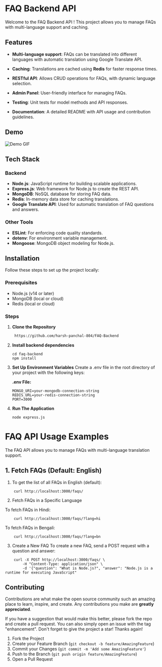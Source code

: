 # FAQ Backend API

Welcome to the FAQ Backend API ! This project allows you to manage FAQs with multi-language support and caching.

## Features

- **Multi-language support**: FAQs can be translated into different languages with automatic translation using Google Translate API.

- **Caching**: Translations are cached using **Redis** for faster response times.
- **RESTful API**: Allows CRUD operations for FAQs, with dynamic language selection.
- **Admin Panel**: User-friendly interface for managing FAQs.
- **Testing**: Unit tests for model methods and API responses.
- **Documentation**: A detailed README with API usage and contribution guidelines.


## Demo

![Demo GIF](resources/demo.gif)



## Tech Stack

### Backend
- **Node.js**: JavaScript runtime for building scalable applications.
- **Express.js**: Web framework for Node.js to create the REST API.
- **MongoDB**: NoSQL database for storing FAQ data.
- **Redis**: In-memory data store for caching translations.
- **Google Translate API**: Used for automatic translation of FAQ questions and answers.


### Other Tools
- **ESLint**: For enforcing code quality standards.
- **dotenv**: For environment variable management.
- **Mongoose**: MongoDB object modeling for Node.js.


## Installation

Follow these steps to set up the project locally:

### Prerequisites
- Node.js (v14 or later)
- MongoDB (local or cloud)
- Redis (local or cloud)


### Steps

1. **Clone the Repository**
   ```bash
    https://github.com/harsh-panchal-804/FAQ-Backend
   ```

2. **Install backend dependencies**
    ```
    cd faq-backend
    npm install
    ```

3. **Set Up Environment Variables** 
    Create a .env file in the root directory of your project with the following keys:

    

    **.env File:**

    ```
    MONGO_URI=your-mongodb-connection-string
    REDIS_URL=your-redis-connection-string
    PORT=3000
    ```

4. **Run The Application** 
    ```
    node express.js
    
    ```
    

# FAQ API Usage Examples

The FAQ API allows you to manage FAQs with multi-language translation support.

## 1. Fetch FAQs (Default: English)
1. To get the list of all FAQs in English (default):

```
    curl http://localhost:3000/faqs/
```
2. Fetch FAQs in a Specific Language

To fetch FAQs in Hindi:
```
    curl http://localhost:3000/faqs/?lang=hi
```
To fetch FAQs in Bengali:
```
    curl http://localhost:3000/faqs/?lang=bn
```
3. Create a New FAQ
To create a new FAQ, send a POST request with a question and answer:
```
    curl -X POST http://localhost:3000/faqs/ \
        -H "Content-Type: application/json" \
        -d '{"question": "What is Node.js?", "answer": "Node.js is a runtime for executing JavaScript"
  ```


## Contributing

Contributions are what make the open source community such an amazing place to learn, inspire, and create. Any contributions you make are **greatly appreciated**.

If you have a suggestion that would make this better, please fork the repo and create a pull request. You can also simply open an issue with the tag "enhancement".
Don't forget to give the project a star! Thanks again!

1. Fork the Project
2. Create your Feature Branch (`git checkout -b feature/AmazingFeature`)
3. Commit your Changes (`git commit -m 'Add some AmazingFeature'`)
4. Push to the Branch (`git push origin feature/AmazingFeature`)
5. Open a Pull Request

